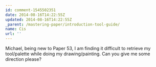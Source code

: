 ```yaml
---
id: comment-1545502351
date: 2014-08-16T14:22:55Z
updated: 2014-08-16T14:22:55Z
_parent: /mastering-paper/introduction-tool-guide/
name: Cis
url: ''
---
```


Michael, being new to Paper 53, I am finding it difficult to retrieve my
tool/palette while doing my drawing/painting. Can you give me some direction
please?
